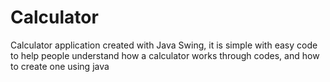 # Calculator
Calculator application created with Java Swing, it is simple with easy code to help people understand how a calculator works through codes, and how to create one using java
